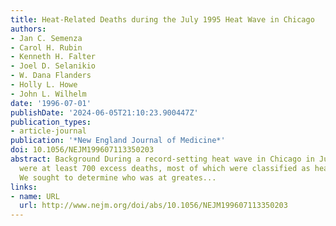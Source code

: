 ```yaml
---
title: Heat-Related Deaths during the July 1995 Heat Wave in Chicago
authors:
- Jan C. Semenza
- Carol H. Rubin
- Kenneth H. Falter
- Joel D. Selanikio
- W. Dana Flanders
- Holly L. Howe
- John L. Wilhelm
date: '1996-07-01'
publishDate: '2024-06-05T21:10:23.900447Z'
publication_types:
- article-journal
publication: '*New England Journal of Medicine*'
doi: 10.1056/NEJM199607113350203
abstract: Background During a record-setting heat wave in Chicago in July 1995, there
  were at least 700 excess deaths, most of which were classified as heat-related.
  We sought to determine who was at greates...
links:
- name: URL
  url: http://www.nejm.org/doi/abs/10.1056/NEJM199607113350203
---
```

